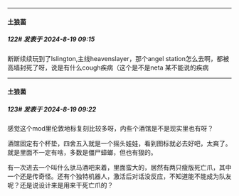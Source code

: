 ﻿
*****

####  土狼菌  
##### 122#       发表于 2024-8-19 09:15

断断续续玩到了Islington,主线heavenslayer，那个angel station怎么去啊，都被高墙封死了呀，说是有什么cough疾病（这个是不是neta 某不能说的疾病

*****

####  土狼菌  
##### 123#       发表于 2024-8-19 09:22

感觉这个mod里伦敦地标复刻比较多呀，内些个酒馆是不是现实里也有呀？

酒馆固定有个杯垫，四舍五入就是一个摇头娃娃，看到图标就必去好吧，太爽了。就是里面不一定有啥，多数是僵尸蟑螂，但也有狠的。

有一次进去一个叫什么驮马酒吧来着，里面蛮大的，居然有两只瘦版死亡爪，其中一个还是传奇怪。还有个独特机器人，激活后对话没反应，不知道能不能成为队友呢？还是说设计来是用来干死亡爪的？

